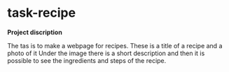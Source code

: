 # task-recipe

**Project discription**

The tas is to make a webpage for recipes. 
These is a title of a recipe and a photo of it
Under the image there is a short description and then it is possible to see the ingredients and steps of the recipe.

